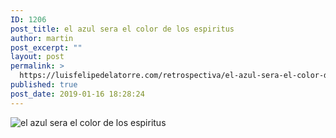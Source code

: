 ```yaml
---
ID: 1206
post_title: el azul sera el color de los espiritus
author: martin
post_excerpt: ""
layout: post
permalink: >
  https://luisfelipedelatorre.com/retrospectiva/el-azul-sera-el-color-de-los-espiritus/
published: true
post_date: 2019-01-16 18:28:24
---
```

<p><img src="https://luisfelipedelatorre.com/wp-content/uploads/2019/01/el-azul-sera-el-color-de-los-espiritus.jpg" alt="el azul sera el color de los espiritus"/></p>